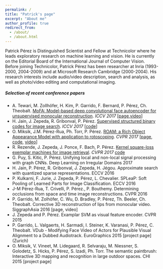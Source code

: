 ```yaml
---
permalink: /
title: "Patrick's page"
excerpt: "About me"
author_profile: true
redirect_from: 
  - /about/
  - /about.html
---
```


Patrick Pérez is Distinguished Scientist and Fellow at Technicolor where he leads exploratory research on machine learning and vision.  He is currently on the Editorial Board of the International Journal of Computer Vision. Before joining Technicolor, Patrick Pérez has been researcher at Inria (1993-2000, 2004-2009) and at Microsoft Research Cambridge (2000-2004). His research interests include audio/video description, search and analysis, as well as photo/video editing and computational imaging.

##### Selection of recent conference papers
* A. Tewari, M. Zollhöfer, H. Kim, P. Garrido, F. Bernard, P. Pérez, Ch. Theobalt. [MoFA: Model-based deep convolutional face autoencoder for unsupervised monocular reconstruction](http://gvv.mpi-inf.mpg.de/projects/MZ/Papers/arXiv2017_FA/paper.pdf). *ICCV 2017* [[page](http://gvv.mpi-inf.mpg.de/projects/MZ/Papers/arXiv2017_FA/page.html),[video](https://www.youtube.com/watch?v=uIMpHZYB8fI)]
* H. Jain, J. Zepeda, R. Gribonval, P. Pérez. [Supervised structured binary codes for image search](https://arxiv.org/abs/1708.02932). *ICCV 2017* [[code](https://github.com/technicolor-research/subic)]
* O. Miksik, J.M. Pérez-Rua, Ph. Torr, P. Pérez. [ROAM: a Rich Object Appearance Model with application to rotoscoping](). *CVPR 2017* [[page](), [code](), [video]()]
* R. Rezende, J. Zepeda, J. Ponce, F. Bach, P. Pérez. [Kernel square-loss exemplar machines for image retrieval](). *CVPR 2017* [code]()
* G. Puy, S. Kitic, P. Pérez. Unifying local and non-local signal processing with graph CNNs. Deep Learning on Irregular Domains 2017
* H. Jain, P. Pérez, R. Gribonval, J. Zepeda, H. Jégou. Approximate search with quantized sparse representations. ECCV 2016
* P. Kulkarni, F. Jurie, J. Zepeda, P. Pérez, L. Chevalier.  SPLeaP: Soft Pooling of Learned Parts for Image Classification. ECCV 2016
* J-M Pérez-Rua, T. Crivelli, P. Pérez., P. Bouthemy. Determining occlusions from space and time image reconstructions. CVPR 2016
* P. Garrido, M. Zolhöfer, C. Wu, D. Bradley, P. Pérez, Th. Beeler, Ch. Theobalt. Corrective 3D reconstruction of lips from monocular video. SiggraphAsia 2016 [page, video]
* J. Zepeda and P. Pérez. Examplar SVM as visual feature encoder. CVPR 2015
* P. Garrido, L. Valgaerts, H. Sarmadi, I. Steiner, K. Varanasi, P. Pérez, C. Theobalt. VDub - Modifying Face Video of Actors for Plausible Visual Alignment to a Dubbed Audiotrack. EuroGraphics 2015 [project page]  (Zurich)
* O. Miksik, V. Vineet, M. Lidegaard, R. Selvaraju, M. Niessner, S. Golodetz, S. Hicks, P. Pérez, S. Izadi, Ph. Torr. The semantic paintbrush: Interactive 3D mapping and recognition in large outdoor spaces. CHI 2015 [project page]



 

